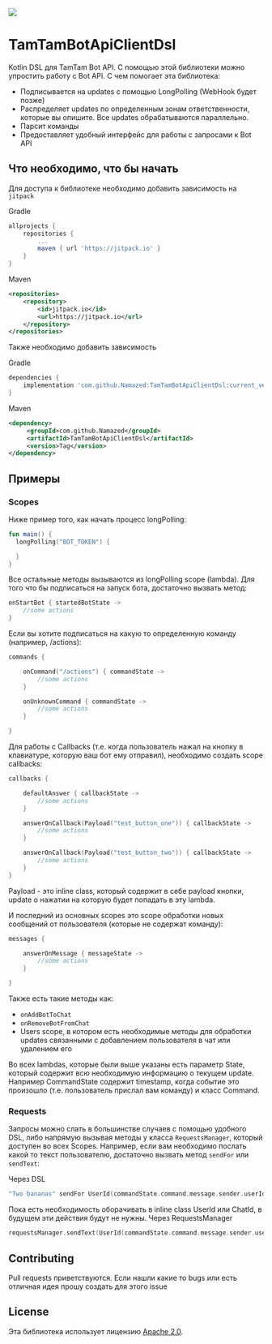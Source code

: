 [![](https://jitpack.io/v/Namazed/TamTamBotApiClientDsl.svg)](https://jitpack.io/#Namazed/TamTamBotApiClientDsl)
# TamTamBotApiClientDsl

Kotlin DSL для TamTam Bot API. С помощью этой библиотеки можно упростить работу с Bot API.
С чем помогает эта библиотека:
* Подписывается на updates с помощью LongPolling (WebHook будет позже)
* Распределяет updates по определенным зонам ответственности, которые вы опишите. Все updates обрабатываются параллельно.
* Парсит команды
* Предоставляет удобный интерфейс для работы с запросами к Bot API

## Что необходимо, что бы начать

Для доступа к библиотеке необходимо добавить зависимость на ```jitpack```

Gradle
```groovy
allprojects {
	repositories {
		...
		maven { url 'https://jitpack.io' }
	}
}
```
Maven
```xml
<repositories>
	<repository>
	    <id>jitpack.io</id>
	    <url>https://jitpack.io</url>
	</repository>
</repositories>
```
Также необходимо добавить зависимость

Gradle
```groovy
dependencies {
    implementation 'com.github.Namazed:TamTamBotApiClientDsl:current_version'
}
```
Maven
```xml
<dependency>
	 <groupId>com.github.Namazed</groupId>
	 <artifactId>TamTamBotApiClientDsl</artifactId>
	 <version>Tag</version>
</dependency>
```

## Примеры

### Scopes
Ниже пример того, как начать процесс longPolling:
```kotlin
fun main() {
  longPolling("BOT_TOKEN") {

  }
}
```
Все остальные методы вызываются из longPolling scope (lambda).
Для того что бы подписаться на запуск бота, достаточно вызвать метод:
```kotlin
onStartBot { startedBotState ->
    //some actions
}
```
Если вы хотите подписаться на какую то определенную команду (например, /actions):
```kotlin
commands {

    onCommand("/actions") { commandState ->
        //some actions
    }

    onUnknownCommand { commandState ->
        //some actions
    }

}
```
Для работы с Callbacks (т.е. когда пользователь нажал на кнопку в клавиатуре, которую ваш бот ему отправил), 
необходимо создать scope callbacks:
```kotlin
callbacks {

    defaultAnswer { callbackState ->
        //some actions
    }

    answerOnCallback(Payload("test_button_one")) { callbackState ->
        //some actions
    }

    answerOnCallback(Payload("test_button_two")) { callbackState ->
        //some actions
    }
}
```
Payload - это inline class, который содержит в себе payload кнопки, update о нажатии на которую будет попадать в эту lambda.

И последний из основных scopes это scope обработки новых сообщений от пользователя (которые не содержат команду):
```kotlin
messages {

    answerOnMessage { messageState ->
        //some actions
    }

}
```
Также есть такие методы как: 
* ```onAddBotToChat```
* ```onRemoveBotFromChat``` 
* Users scope, в котором есть необходимые методы для обработки updates
связанными с добавлением пользователя в чат или удалением его

Во всех lambdas, которые были выше указаны есть параметр State, который содержит всю необходимую информацию о текущем update.
Например CommandState содержит timestamp, когда событие это произошло (т.е. пользователь прислал вам команду) и класс Command.

### Requests
Запросы можно слать в большинстве случаев с помощью удобного DSL, либо напрямую вызывая методы у класса ```RequestsManager```, 
который доступен во всех Scopes.
Например, если вам необходимо послать какой то текст пользователю, достаточно вызвать метод ```sendFor``` или ```sendText```:

Через DSL
```kotlin
"Two bananas" sendFor UserId(commandState.command.message.sender.userId)
```
Пока есть необходимость оборачивать в inline class UserId или ChatId, в будущем эти действия будут не нужны.
Через RequestsManager
```kotlin
requestsManager.sendText(UserId(commandState.command.message.sender.userId), "Two bananas")
```
## Contributing

Pull requests приветствуются. Если нашли какие то bugs или есть отличная идея прошу создать для этого issue

## License
Эта библиотека использует лицензию [Apache 2.0](https://www.apache.org/licenses/LICENSE-2.0).

